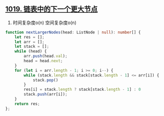 ## [1019. 链表中的下一个更大节点](https://leetcode.cn/problems/next-greater-node-in-linked-list/)

1. 时间复杂度o(n) 空间复杂度o(n)
```ts
function nextLargerNodes(head: ListNode | null): number[] {
    let res = [];
    let arr = [];
    let stack = [];
    while (head) {
        arr.push(head.val);
        head = head.next;
    }
    for (let i = arr.length - 1; i >= 0; i--) {
        while (stack.length && stack[stack.length - 1] <= arr[i]) {
            stack.pop()
        }
        res[i] = stack.length ? stack[stack.length - 1] : 0
        stack.push(arr[i]);
    }
    return res;
};
```